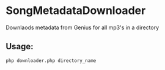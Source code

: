 # SongMetadataDownloader
Downlaods metadata from Genius for all mp3's in a directory

Usage:
---
```php downloader.php directory_name```
